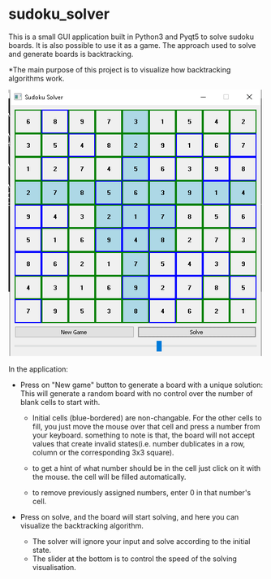 # sudoku_solver


This is a small GUI application built in Python3 and Pyqt5 to solve sudoku boards. It is also possible to use it as a game.
The approach used to solve and generate boards is backtracking.

*The main purpose of this project is to visualize how backtracking algorithms work.


 ![GitHub Logo](sudoku_solver.png)


In the application:
  * Press on "New game" button to generate a board with a unique solution:
    This will generate a random board with no control over the number of blank cells to start with.
    
    - Initial cells (blue-bordered) are non-changable. For the other cells to fill, you just move the mouse
      over that cell and press a number from your keyboard. something to note is that, the board will not accept values that
      create invalid states(i.e. number dublicates in a row, column or the corresponding 3x3 square).

    - to get a hint of what number should be in the cell just click on it with the mouse. the cell will be filled automatically.
    
    - to remove previously assigned numbers, enter 0 in that number's cell.
    
   * Press on solve, and the board will start solving, and here you can visualize the backtracking algorithm.
   
     - The solver will ignore your input and solve according to the initial state.
     - The slider at the bottom is to control the speed of the solving visualisation.
     
  

